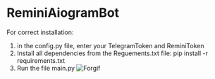 # ReminiAiogramBot

For correct installation:
1) in the config.py file, enter your TelegramToken and ReminiToken
2) Install all dependencies from the Reguements.txt file: pip install -r requirements.txt
3) Run the file main.py
![Forgif](https://github.com/cutcutcute/ReminiAiogramBot/assets/125074247/72ca3c9a-96de-4308-b25e-58bbb924c244)
